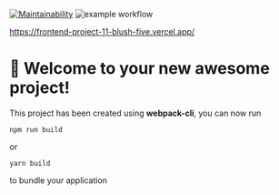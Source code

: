 [![Maintainability](https://api.codeclimate.com/v1/badges/0c6a8831c100fd344aee/maintainability)](https://codeclimate.com/github/Idealistnik/frontend-project-11/maintainability)
![example workflow](https://github.com/Idealistnik/frontend-project-11/actions/workflows/lint.yml/badge.svg)

https://frontend-project-11-blush-five.vercel.app/

# 🚀 Welcome to your new awesome project!

This project has been created using **webpack-cli**, you can now run

```
npm run build
```

or

```
yarn build
```

to bundle your application


